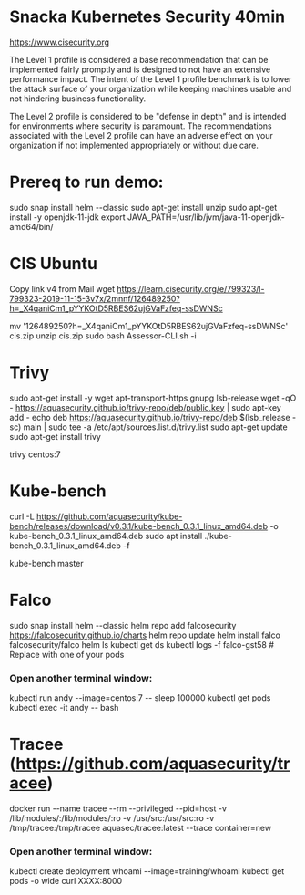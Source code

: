 # Snacka Kubernetes Security 40min


https://www.cisecurity.org

The Level 1 profile is considered a base recommendation that can be implemented fairly promptly and is designed to not have an extensive performance impact. The intent of the Level 1 profile benchmark is to lower the attack surface of your organization while keeping machines usable and not hindering business functionality.

The Level 2 profile is considered to be "defense in depth" and is intended for environments where security is paramount. The recommendations associated with the Level 2 profile can have an adverse effect on your organization if not implemented appropriately or without due care.

# Prereq to run demo:
sudo snap install helm --classic
sudo apt-get install unzip
sudo apt-get install -y openjdk-11-jdk
export JAVA_PATH=/usr/lib/jvm/java-11-openjdk-amd64/bin/

# CIS Ubuntu
Copy link v4 from Mail
wget https://learn.cisecurity.org/e/799323/l-799323-2019-11-15-3v7x/2mnnf/126489250?h=_X4qaniCm1_pYYKOtD5RBES62ujGVaFzfeq-ssDWNSc

mv '126489250?h=_X4qaniCm1_pYYKOtD5RBES62ujGVaFzfeq-ssDWNSc' cis.zip
unzip cis.zip
sudo bash Assessor-CLI.sh -i

# Trivy
sudo apt-get install -y wget apt-transport-https gnupg lsb-release
wget -qO - https://aquasecurity.github.io/trivy-repo/deb/public.key | sudo apt-key add -
echo deb https://aquasecurity.github.io/trivy-repo/deb $(lsb_release -sc) main | sudo tee -a /etc/apt/sources.list.d/trivy.list
sudo apt-get update
sudo apt-get install trivy

trivy centos:7

# Kube-bench
curl -L https://github.com/aquasecurity/kube-bench/releases/download/v0.3.1/kube-bench_0.3.1_linux_amd64.deb -o kube-bench_0.3.1_linux_amd64.deb
sudo apt install ./kube-bench_0.3.1_linux_amd64.deb -f

kube-bench master

# Falco
sudo snap install helm --classic
helm repo add falcosecurity https://falcosecurity.github.io/charts
helm repo update
helm install falco falcosecurity/falco
helm ls
kubectl get ds
kubectl logs -f falco-gst58 # Replace with one of your pods

### Open another terminal window:
kubectl run andy --image=centos:7 -- sleep 100000
kubectl get pods 
kubectl exec -it andy -- bash


# Tracee (https://github.com/aquasecurity/tracee)
docker run --name tracee --rm --privileged --pid=host -v /lib/modules/:/lib/modules/:ro -v /usr/src:/usr/src:ro -v /tmp/tracee:/tmp/tracee aquasec/tracee:latest --trace container=new

### Open another terminal window:
kubectl create deployment whoami --image=training/whoami
kubectl get pods -o wide
curl XXXX:8000
